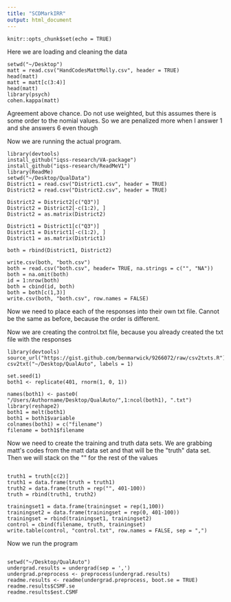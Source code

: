 ```yaml
---
title: "SCDMarkIRR"
output: html_document
---
```


```{r setup, include=FALSE}
knitr::opts_chunk$set(echo = TRUE)
```
Here we are loading and cleaning the data
```{r}
setwd("~/Desktop")
matt = read.csv("HandCodesMattMolly.csv", header = TRUE)
head(matt)
matt = matt[c(3:4)]
head(matt)
library(psych)
cohen.kappa(matt)

```
Agreement above chance.  Do not use weighted, but this assumes there is some order to the nomial values.  So we are penalized more when I answer 1 and she answers 6 even though 

Now we are running the actual program.

```{r}
library(devtools)
install_github("iqss-research/VA-package")
install_github("iqss-research/ReadMeV1")
library(ReadMe)
setwd("~/Desktop/QualData")
District1 = read.csv("District1.csv", header = TRUE)
District2 = read.csv("District2.csv", header = TRUE)

District2 = District2[c("Q3")]
District2 = District2[-c(1:2), ]
District2 = as.matrix(District2)

District1 = District1[c("Q3")]
District1 = District1[-c(1:2), ]
District1 = as.matrix(District1)

both = rbind(District1, District2)

write.csv(both, "both.csv")
both = read.csv("both.csv", header= TRUE, na.strings = c("", "NA"))
both = na.omit(both)
id = 1:nrow(both)
both = cbind(id, both)
both = both[c(1,3)]
write.csv(both, "both.csv", row.names = FALSE)
```
Now we need to place each of the responses into their own txt file.  Cannot be the same as before, because the order is different. 

Now we are creating the control.txt file, because you already created the txt file with the responses
```{r}
library(devtools)
source_url("https://gist.github.com/benmarwick/9266072/raw/csv2txts.R")
csv2txt("~/Desktop/QualAuto", labels = 1)

set.seed(1)
both1 <- replicate(401, rnorm(1, 0, 1))  

names(both1) <- paste0( "/Users/Authorname/Desktop/QualAuto/",1:ncol(both1), ".txt")
library(reshape2)
both1 = melt(both1)
both1 = both1$variable
colnames(both1) = c("filename")
filename = both1$filename
```
Now we need to create the training and truth data sets.  We are grabbing matt's codes from the matt data set and that will be the "truth" data set.  Then we will stack on the "" for the rest of the values
```{r}

truth1 = truth[c(2)]
truth1 = data.frame(truth = truth1)
truth2 = data.frame(truth = rep("", 401-100))
truth = rbind(truth1, truth2)

trainingset1 = data.frame(trainingset = rep(1,100))
trainingset2 = data.frame(trainingset = rep(0, 401-100))
trainingset = rbind(trainingset1, trainingset2)
control = cbind(filename, truth, trainingset)
write.table(control, "control.txt", row.names = FALSE, sep = ",")

```
Now we run the program
```{r}

setwd("~/Desktop/QualAuto")
undergrad.results = undergrad(sep = ',')
undergrad.preprocess <- preprocess(undergrad.results)
readme.results <- readme(undergrad.preprocess, boot.se = TRUE)
readme.results$CSMF.se
readme.results$est.CSMF

```

